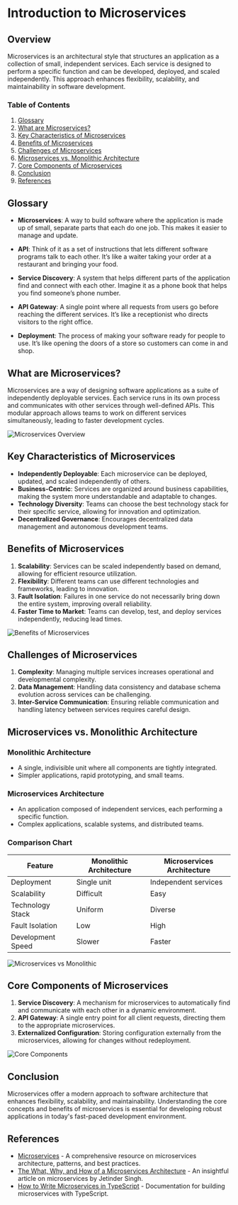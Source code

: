 # Introduction to Microservices

## Overview

Microservices is an architectural style that structures an application as a collection of small, independent services. Each service is designed to perform a specific function and can be developed, deployed, and scaled independently. This approach enhances flexibility, scalability, and maintainability in software development.

### Table of Contents

1. [Glossary](#glossary)
2. [What are Microservices?](#what-are-microservices)
3. [Key Characteristics of Microservices](#key-characteristics-of-microservices)
4. [Benefits of Microservices](#benefits-of-microservices)
5. [Challenges of Microservices](#challenges-of-microservices)
6. [Microservices vs. Monolithic Architecture](#microservices-vs-monolithic-architecture)
7. [Core Components of Microservices](#core-components-of-microservices)
8. [Conclusion](#conclusion)
9. [References](#references)



## Glossary

- **Microservices**: A way to build software where the application is made up of small, separate parts that each do one job. This makes it easier to manage and update.

- **API**: Think of it as a set of instructions that lets different software programs talk to each other. It’s like a waiter taking your order at a restaurant and bringing your food.

- **Service Discovery**: A system that helps different parts of the application find and connect with each other. Imagine it as a phone book that helps you find someone’s phone number.

- **API Gateway**: A single point where all requests from users go before reaching the different services. It’s like a receptionist who directs visitors to the right office.

- **Deployment**: The process of making your software ready for people to use. It’s like opening the doors of a store so customers can come in and shop.

## What are Microservices?

Microservices are a way of designing software applications as a suite of independently deployable services. Each service runs in its own process and communicates with other services through well-defined APIs. This modular approach allows teams to work on different services simultaneously, leading to faster development cycles.

![Microservices Overview](https://bi-insider.com/wp-content/uploads/2021/09/Microservice-Architecture.png)

## Key Characteristics of Microservices

- **Independently Deployable**: Each microservice can be deployed, updated, and scaled independently of others.
- **Business-Centric**: Services are organized around business capabilities, making the system more understandable and adaptable to changes.
- **Technology Diversity**: Teams can choose the best technology stack for their specific service, allowing for innovation and optimization.
- **Decentralized Governance**: Encourages decentralized data management and autonomous development teams.

## Benefits of Microservices

1. **Scalability**: Services can be scaled independently based on demand, allowing for efficient resource utilization.
2. **Flexibility**: Different teams can use different technologies and frameworks, leading to innovation.
3. **Fault Isolation**: Failures in one service do not necessarily bring down the entire system, improving overall reliability.
4. **Faster Time to Market**: Teams can develop, test, and deploy services independently, reducing lead times.

![Benefits of Microservices](https://www.fortunesoftit.com/wp-content/uploads/2020/11/benefits-of-microservice-architechture.png)

## Challenges of Microservices

1. **Complexity**: Managing multiple services increases operational and developmental complexity.
2. **Data Management**: Handling data consistency and database schema evolution across services can be challenging.
3. **Inter-Service Communication**: Ensuring reliable communication and handling latency between services requires careful design.

## Microservices vs. Monolithic Architecture

### Monolithic Architecture
- A single, indivisible unit where all components are tightly integrated.
- Simpler applications, rapid prototyping, and small teams.

### Microservices Architecture
- An application composed of independent services, each performing a specific function.
- Complex applications, scalable systems, and distributed teams.

### Comparison Chart

| Feature                | Monolithic Architecture | Microservices Architecture |
|------------------------|-------------------------|-----------------------------|
| Deployment             | Single unit             | Independent services         |
| Scalability            | Difficult               | Easy                         |
| Technology Stack       | Uniform                 | Diverse                      |
| Fault Isolation        | Low                     | High                        |
| Development Speed      | Slower                  | Faster                       |

![Microservices vs Monolithic](https://docs.oracle.com/en/solutions/learn-architect-microservice/img/monolithic_vs_microservice.png)

## Core Components of Microservices

1. **Service Discovery**: A mechanism for microservices to automatically find and communicate with each other in a dynamic environment.
2. **API Gateway**: A single entry point for all client requests, directing them to the appropriate microservices.
3. **Externalized Configuration**: Storing configuration externally from the microservices, allowing for changes without redeployment.

![Core Components](https://docs.oracle.com/en/solutions/learn-architect-microservice/img/microservice_architecture.png)

## Conclusion

Microservices offer a modern approach to software architecture that enhances flexibility, scalability, and maintainability. Understanding the core concepts and benefits of microservices is essential for developing robust applications in today's fast-paced development environment.


## References

- [Microservices](https://docs.oracle.com/en/solutions/learn-architect-microservice/toc.htm#Table-of-Contents) - A comprehensive resource on microservices architecture, patterns, and best practices.
- [The What, Why, and How of a Microservices Architecture](https://medium.com/hashmapinc/the-what-why-and-how-of-a-microservices-architecture-4179579423a9) - An insightful article on microservices by Jetinder Singh.
- [How to Write Microservices in TypeScript](https://camunda.com/resources/microservices/typescript/) - Documentation for building microservices with TypeScript.
